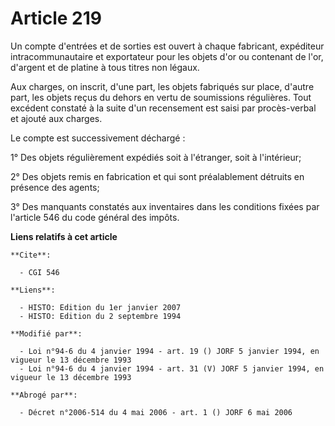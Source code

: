# Article 219

Un compte d'entrées et de sorties est ouvert à chaque fabricant, expéditeur intracommunautaire et exportateur pour les objets
d'or ou contenant de l'or, d'argent et de platine à tous titres non légaux.

Aux charges, on inscrit, d'une part, les objets fabriqués sur place, d'autre part, les objets reçus du dehors en vertu de
soumissions régulières. Tout excédent constaté à la suite d'un recensement est saisi par procès-verbal et ajouté aux charges.

Le compte est successivement déchargé :

1° Des objets régulièrement expédiés soit à l'étranger, soit à l'intérieur;

2° Des objets remis en fabrication et qui sont préalablement détruits en présence des agents;

3° Des manquants constatés aux inventaires dans les conditions fixées par l'article 546 du code général des impôts.

**Liens relatifs à cet article**

	**Cite**:

	  - CGI 546

	**Liens**:

	  - HISTO: Edition du 1er janvier 2007
	  - HISTO: Edition du 2 septembre 1994

	**Modifié par**:

	  - Loi n°94-6 du 4 janvier 1994 - art. 19 () JORF 5 janvier 1994, en vigueur le 13 décembre 1993
	  - Loi n°94-6 du 4 janvier 1994 - art. 31 (V) JORF 5 janvier 1994, en vigueur le 13 décembre 1993

	**Abrogé par**:

	  - Décret n°2006-514 du 4 mai 2006 - art. 1 () JORF 6 mai 2006
